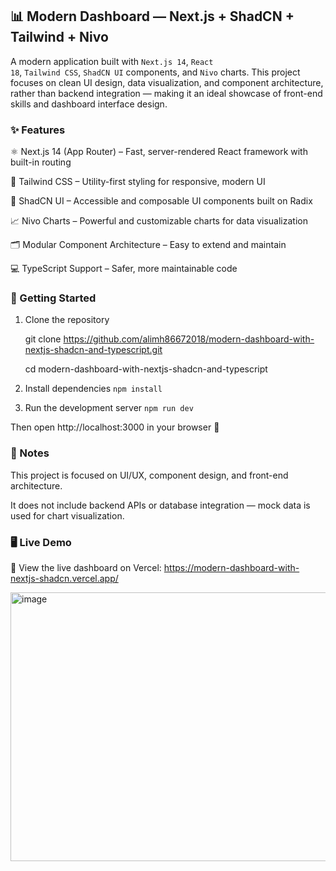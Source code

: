 <h2>📊 Modern Dashboard — Next.js + ShadCN + Tailwind + Nivo</h2>

A modern application built with <code>Next.js 14</code>, <code>React 18</code>, <code>Tailwind CSS</code>, <code>ShadCN UI</code> components, and <code>Nivo</code> charts.
This project focuses on clean UI design, data visualization, and component architecture, rather than backend integration — making it an ideal showcase of front-end skills and dashboard interface design.



<h3>✨ Features</h3>

⚛️ Next.js 14 (App Router) – Fast, server-rendered React framework with built-in routing

🎨 Tailwind CSS – Utility-first styling for responsive, modern UI

🧩 ShadCN UI – Accessible and composable UI components built on Radix

📈 Nivo Charts – Powerful and customizable charts for data visualization

🗂️ Modular Component Architecture – Easy to extend and maintain

💻 TypeScript Support – Safer, more maintainable code



<h3>🚀 Getting Started</h3>

1. Clone the repository

     git clone https://github.com/alimh86672018/modern-dashboard-with-nextjs-shadcn-and-typescript.git
     
     cd modern-dashboard-with-nextjs-shadcn-and-typescript

2. Install dependencies
<code>npm install</code>

3. Run the development server
<code>npm run dev</code>

Then open http://localhost:3000
 in your browser 🚀



<h3>📌 Notes</h3>

This project is focused on UI/UX, component design, and front-end architecture.

It does not include backend APIs or database integration — mock data is used for chart visualization.


<h3>🖥 Live Demo</h3>

🔗 View the live dashboard on Vercel: https://modern-dashboard-with-nextjs-shadcn.vercel.app/




<img width="820" height="430" alt="image" src="https://github.com/user-attachments/assets/57307fe1-6013-40a5-95f4-cc45930ce05b" />

